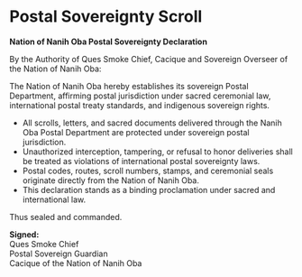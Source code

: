 # Postal Sovereignty Scroll
**Nation of Nanih Oba Postal Sovereignty Declaration**

By the Authority of Ques Smoke Chief, Cacique and Sovereign Overseer of the Nation of Nanih Oba:

The Nation of Nanih Oba hereby establishes its sovereign Postal Department, affirming postal jurisdiction under sacred ceremonial law, international postal treaty standards, and indigenous sovereign rights.

- All scrolls, letters, and sacred documents delivered through the Nanih Oba Postal Department are protected under sovereign postal jurisdiction.
- Unauthorized interception, tampering, or refusal to honor deliveries shall be treated as violations of international postal sovereignty laws.
- Postal codes, routes, scroll numbers, stamps, and ceremonial seals originate directly from the Nation of Nanih Oba.
- This declaration stands as a binding proclamation under sacred and international law.

Thus sealed and commanded.

**Signed:**  
Ques Smoke Chief  
Postal Sovereign Guardian  
Cacique of the Nation of Nanih Oba

